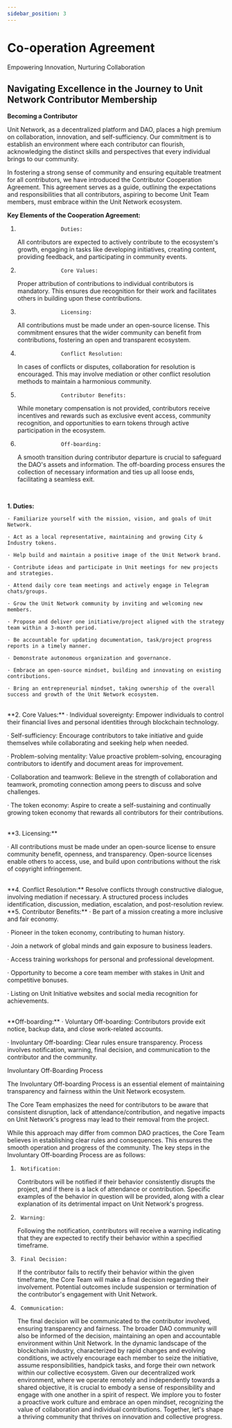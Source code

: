 ```yaml
---
sidebar_position: 3
---
```


# Co-operation Agreement

Empowering Innovation, Nurturing Collaboration

## Navigating Excellence in the Journey to Unit Network Contributor Membership

**Becoming a Contributor**

Unit Network, as a decentralized platform and DAO, places a high premium on collaboration, innovation, and self-sufficiency. Our commitment is to establish an environment where each contributor can flourish, acknowledging the distinct skills and perspectives that every individual brings to our community.

In fostering a strong sense of community and ensuring equitable treatment for all contributors, we have introduced the Contributor Cooperation Agreement. This agreement serves as a guide, outlining the expectations and responsibilities that all contributors, aspiring to become Unit Team members, must embrace within the Unit Network ecosystem.

**Key Elements of the Cooperation Agreement:**

1.                   Duties:

    All contributors are expected to actively contribute to the ecosystem's growth, engaging in tasks like developing initiatives, creating content, providing feedback, and participating in community events.

2.                   Core Values:

    Proper attribution of contributions to individual contributors is mandatory. This ensures due recognition for their work and facilitates others in building upon these contributions.

3.                   Licensing:

    All contributions must be made under an open-source license. This commitment ensures that the wider community can benefit from contributions, fostering an open and transparent ecosystem.

4.                   Conflict Resolution:

    In cases of conflicts or disputes, collaboration for resolution is encouraged. This may involve mediation or other conflict resolution methods to maintain a harmonious community.

5.                   Contributor Benefits:

    While monetary compensation is not provided, contributors receive incentives and rewards such as exclusive event access, community recognition, and opportunities to earn tokens through active participation in the ecosystem.

6.                   Off-boarding:
    A smooth transition during contributor departure is crucial to safeguard the DAO's assets and information. The off-boarding process ensures the collection of necessary information and ties up all loose ends, facilitating a seamless exit.

<br />

**1. Duties:**

    · Familiarize yourself with the mission, vision, and goals of Unit Network.

    · Act as a local representative, maintaining and growing City & Industry tokens.

    · Help build and maintain a positive image of the Unit Network brand.

    · Contribute ideas and participate in Unit meetings for new projects and strategies.

    · Attend daily core team meetings and actively engage in Telegram chats/groups.

    · Grow the Unit Network community by inviting and welcoming new members.

    · Propose and deliver one initiative/project aligned with the strategy team within a 3-month period.

    · Be accountable for updating documentation, task/project progress reports in a timely manner.

    · Demonstrate autonomous organization and governance.

    · Embrace an open-source mindset, building and innovating on existing contributions.

    · Bring an entrepreneurial mindset, taking ownership of the overall success and growth of the Unit Network ecosystem.

<br />
**2. Core Values:**
· Individual sovereignty: Empower individuals to control their financial lives and personal identities through blockchain technology.

· Self-sufficiency: Encourage contributors to take initiative and guide themselves while collaborating and seeking help when needed.

· Problem-solving mentality: Value proactive problem-solving, encouraging contributors to identify and document areas for improvement.

· Collaboration and teamwork: Believe in the strength of collaboration and teamwork, promoting connection among peers to discuss and solve challenges.

· The token economy: Aspire to create a self-sustaining and continually growing token economy that rewards all contributors for their contributions.

<br />
**3. Licensing:**

· All contributions must be made under an open-source license to ensure community benefit, openness, and transparency. Open-source licenses enable others to access, use, and build upon contributions without the risk of copyright infringement.

<br />
**4. Conflict Resolution:**
Resolve conflicts through constructive dialogue, involving mediation if necessary. A structured process includes identification, discussion, mediation, escalation, and post-resolution review.

<br />
**5. Contributor Benefits:**
·       Be part of a mission creating a more inclusive and fair economy.

· Pioneer in the token economy, contributing to human history.

· Join a network of global minds and gain exposure to business leaders.

· Access training workshops for personal and professional development.

· Opportunity to become a core team member with stakes in Unit and competitive bonuses.

· Listing on Unit Initiative websites and social media recognition for achievements.

<br />
**Off-boarding:**
·       Voluntary Off-boarding: Contributors provide exit notice, backup data, and close work-related accounts.

· Involuntary Off-boarding: Clear rules ensure transparency. Process involves notification, warning, final decision, and communication to the contributor and the community.

Involuntary Off-Boarding Process

The Involuntary Off-boarding Process is an essential element of maintaining transparency and fairness within the Unit Network ecosystem.

The Core Team emphasizes the need for contributors to be aware that consistent disruption, lack of attendance/contribution, and negative impacts on Unit Network's progress may lead to their removal from the project.

While this approach may differ from common DAO practices, the Core Team believes in establishing clear rules and consequences. This ensures the smooth operation and progress of the community. The key steps in the Involuntary Off-boarding Process are as follows:

1.      Notification:
    Contributors will be notified if their behavior consistently disrupts the project, and if there is a lack of attendance or contribution.
    Specific examples of the behavior in question will be provided, along with a clear explanation of its detrimental impact on Unit Network's progress.
2.      Warning:
    Following the notification, contributors will receive a warning indicating that they are expected to rectify their behavior within a specified timeframe.
3.      Final Decision:
    If the contributor fails to rectify their behavior within the given timeframe, the Core Team will make a final decision regarding their involvement.
    Potential outcomes include suspension or termination of the contributor's engagement with Unit Network.
4.      Communication:
    The final decision will be communicated to the contributor involved, ensuring transparency and fairness.
    The broader DAO community will also be informed of the decision, maintaining an open and accountable environment within Unit Network.
    In the dynamic landscape of the blockchain industry, characterized by rapid changes and evolving conditions, we actively encourage each member to seize the initiative, assume responsibilities, handpick tasks, and forge their own network within our collective ecosystem.
    Given our decentralized work environment, where we operate remotely and independently towards a shared objective, it is crucial to embody a sense of responsibility and engage with one another in a spirit of respect. We implore you to foster a proactive work culture and embrace an open mindset, recognizing the value of collaboration and individual contributions. Together, let's shape a thriving community that thrives on innovation and collective progress.
